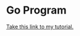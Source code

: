 # Go Program

[Take this link to my tutorial.](https://github.com/carmine-anderson/comp423-course-notes/blob/main/docs/tutorials/go-setup.md)